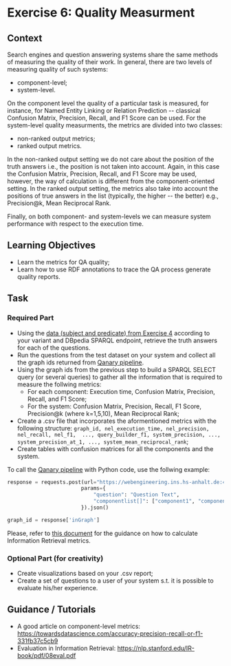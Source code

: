 # Exercise 6: Quality Measurment

## Context

Search engines and question answering systems share the same methods of measuring the quality of their work. In general, there are two levels of measuring quality of such systems: 
* component-level;
* system-level. 

On the component level the quality of a particular task is measured, for instance, for Named Entity Linking or Relation Prediction -- classical Confusion Matrix, Precision, Recall, and F1 Score can be used.
For the system-level quality measurments, the metrics are divided into two classes:
* non-ranked output metrics;
* ranked output metrics.

In the non-ranked output setting we do not care about the position of the truth answers i.e., the position is not taken into account. Again, in this case the Confusion Matrix, Precision, Recall, and F1 Score may be used, however, the way of calculation is different from the component-oriented setting.
In the ranked output setting, the metrics also take into account the positions of true answers in the list (typically, the higher -- the better) e.g., Precision@k, Mean Reciprocal Rank.

Finally, on both component- and system-levels we can measure system performance with respect to the execution time.

## Learning Objectives

* Learn the metrics for QA quality;
* Learn how to use RDF annotations to trace the QA process generate quality reports.

## Task

### Required Part

* Using the [data (subject and predicate) from Exercise 4](https://github.com/Perevalov/qa_chatbots_exercises/tree/main/exercise_4) according to your variant and DBpedia SPARQL endpoint, retrieve the truth answers for each of the questions.
* Run the questions from the test dataset on your system and collect all the graph ids returned from [Qanary pipeline](https://webengineering.ins.hs-anhalt.de:43740/startquestionansweringwithtextquestion).
* Using the graph ids from the previous step to build a SPARQL SELECT query (or several queries) to gather all the information that is required to measure the follwing metrics:
  * For each component: Execution time, Confusion Matrix, Precision, Recall, and F1 Score;
  * For the system: Confusion Matrix, Precision, Recall, F1 Score, Precision@k (where k=1,5,10), Mean Reciprocal Rank;
* Create a .csv file that incorporates the aformentioned metrics with the following structure: `graph_id, nel_execution_time, nel_precision, nel_recall, nel_f1,  ..., query_builder_f1, system_precision, ..., system_precision_at_1, ..., system_mean_reciprocal_rank`;
* Create tables with confusion matrices for all the components and the system.

To call the [Qanary pipeline](https://webengineering.ins.hs-anhalt.de:43740/startquestionansweringwithtextquestion) with Python code, use the follwing example:

```python
response = requests.post(url="https://webengineering.ins.hs-anhalt.de:43740/startquestionansweringwithtextquestion",
                        params={
                            "question": "Question Text",
                            "componentlist[]": ["component1", "component2"]
                        }).json()

graph_id = response['inGraph']
```

Please, refer to [this document](https://nlp.stanford.edu/IR-book/pdf/08eval.pdf) for the guidance on how to calculate Information Retrieval metrics.

### Optional Part (for creativity)

* Create visualizations based on your .csv report;
* Create a set of questions to a user of your system s.t. it is possible to evaluate his/her experience.

## Guidance / Tutorials

* A good article on component-level metrics: https://towardsdatascience.com/accuracy-precision-recall-or-f1-331fb37c5cb9
* Evaluation in Information Retrieval: https://nlp.stanford.edu/IR-book/pdf/08eval.pdf
